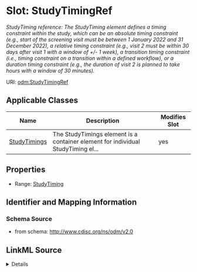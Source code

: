 # Slot: StudyTimingRef


_StudyTiming reference: The StudyTiming element defines a timing constraint within the study, which can be an absolute timing constraint (e.g., start of the screening visit must be between 1 January 2022 and 31 December 2022), a relative timing constraint (e.g., visit 2 must be within 30 days after visit 1 with a window of +/- 1 week), a transition timing constraint (i.e., timing constraint on a transition within a defined workflow), or a duration timing constraint (e.g., the duration of visit 2 is planned to take hours with a window of 30 minutes)._



URI: [odm:StudyTimingRef](http://www.cdisc.org/ns/odm/v2.0/StudyTimingRef)



<!-- no inheritance hierarchy -->




## Applicable Classes

| Name | Description | Modifies Slot |
| --- | --- | --- |
[StudyTimings](StudyTimings.md) | The StudyTimings element is a container element for individual StudyTiming el... |  yes  |







## Properties

* Range: [StudyTiming](StudyTiming.md)





## Identifier and Mapping Information







### Schema Source


* from schema: http://www.cdisc.org/ns/odm/v2.0




## LinkML Source

<details>
```yaml
name: StudyTimingRef
description: 'StudyTiming reference: The StudyTiming element defines a timing constraint
  within the study, which can be an absolute timing constraint (e.g., start of the
  screening visit must be between 1 January 2022 and 31 December 2022), a relative
  timing constraint (e.g., visit 2 must be within 30 days after visit 1 with a window
  of +/- 1 week), a transition timing constraint (i.e., timing constraint on a transition
  within a defined workflow), or a duration timing constraint (e.g., the duration
  of visit 2 is planned to take hours with a window of 30 minutes).'
from_schema: http://www.cdisc.org/ns/odm/v2.0
rank: 1000
identifier: false
alias: StudyTimingRef
domain_of:
- StudyTimings
range: StudyTiming

```
</details>